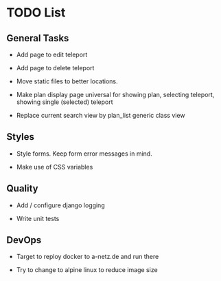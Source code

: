 # TODO List

## General Tasks

-   Add page to edit teleport

-   Add page to delete teleport

-   Move static files to better locations.

-   Make plan display page universal for showing plan, selecting teleport,
    showing single (selected) teleport

-   Replace current search view by plan_list generic class view

## Styles

-   Style forms. Keep form error messages in mind.

-   Make use of CSS variables


## Quality

-   Add / configure django logging

-   Write unit tests


## DevOps

-   Target to reploy docker to a-netz.de and run there

-   Try to change to alpine linux to reduce image size
